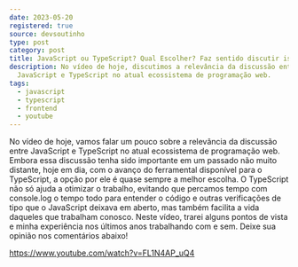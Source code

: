 ```yaml
---
date: 2023-05-20
registered: true
source: devsoutinho
type: post
category: post
title: JavaScript ou TypeScript? Qual Escolher? Faz sentido discutir isso?
description: No vídeo de hoje, discutimos a relevância da discussão entre
  JavaScript e TypeScript no atual ecossistema de programação web.
tags:
  - javascript
  - typescript
  - frontend
  - youtube
---
```


No vídeo de hoje, vamos falar um pouco sobre a relevância da discussão entre JavaScript e TypeScript no atual ecossistema de programação web. Embora essa discussão tenha sido importante em um passado não muito distante, hoje em dia, com o avanço do ferramental disponível para o TypeScript, a opção por ele é quase sempre a melhor escolha. O TypeScript não só ajuda a otimizar o trabalho, evitando que percamos tempo com console.log o tempo todo para entender o código e outras verificações de tipo que o JavaScript deixava em aberto, mas também facilita a vida daqueles que trabalham conosco. Neste vídeo, trarei alguns pontos de vista e minha experiência nos últimos anos trabalhando com e sem. Deixe sua opinião nos comentários abaixo!

https://www.youtube.com/watch?v=FL1N4AP_uQ4